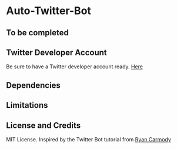 # Auto-Twitter-Bot

## To be completed

## Twitter Developer Account
Be sure to have a Twitter developer account ready. [Here](https://developer.twitter.com/en/portal/dashboard)

## Dependencies

## Limitations

## License and Credits
MIT License. Inspired by the Twitter Bot tutorial from [Ryan Carmody](https://www.ryancarmody.dev/about)

